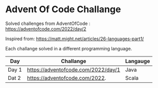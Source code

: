 # Advent Of Code Challange
Solved challenges from AdventOfCode : https://adventofcode.com/2022/day/2  

Inspired from: https://matt.might.net/articles/26-languages-part1/  

Each challange solved in a different programming language.

|Day|Challange|Langauge|
|-----|-------------------------------------|-------|
|Day 1| https://adventofcode.com/2022/day/1 | Java  |
|Dat 2| https://adventofcode.com/2022.      | Scala |
